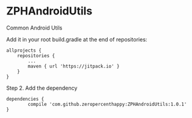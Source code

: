 # ZPHAndroidUtils
Common Android Utils


Add it in your root build.gradle at the end of repositories:

	allprojects {
		repositories {
			...
			maven { url 'https://jitpack.io' }
		}
	}

Step 2. Add the dependency

	dependencies {
	        compile 'com.github.zeropercenthappy:ZPHAndroidUtils:1.0.1'
	}

